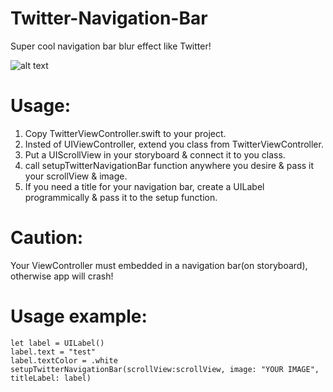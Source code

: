 # Twitter-Navigation-Bar
Super cool navigation bar blur effect like Twitter!

![alt text](https://github.com/UzumakiAlfredo/Twitter-Navigation-Bar/blob/master/preview.gif?raw=true)


# Usage:

1. Copy TwitterViewController.swift to your project.
2. Insted of UIViewController, extend you class from TwitterViewController.
3. Put a UIScrollView in your storyboard & connect it to you class.
4. call setupTwitterNavigationBar function anywhere you desire & pass it your scrollView & image.
5. If you need a title for your navigation bar, create a UILabel programmically & pass it to the setup function.

# Caution:
Your ViewController must embedded in a navigation bar(on storyboard), otherwise app will crash!


# Usage example: 

    let label = UILabel()
    label.text = "test"
    label.textColor = .white
    setupTwitterNavigationBar(scrollView:scrollView, image: "YOUR IMAGE", titleLabel: label)
